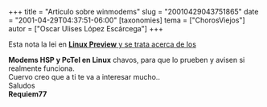 +++
title = "Articulo sobre winmodems"
slug = "20010429043751865"
date = "2001-04-29T04:37:51-06:00"
[taxonomies]
tema = ["ChorosViejos"]
autor = ["Oscar Ulises López Escárcega"]
+++

Esta nota la lei en [**Linux Preview** y se trata acerca de
los](http://linuxpreview.org/)

**Modems HSP y PcTel en Linux** chavos, para que lo prueben y avisen si
realmente funciona.  
Cuervo creo que a ti te va a interesar mucho..  
Saludos  
**Requiem77**

